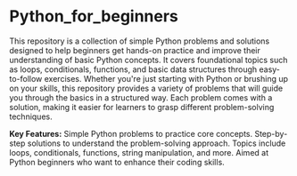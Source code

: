 # Python_for_beginners
This repository is a collection of simple Python problems and solutions designed to help beginners get hands-on practice and improve their understanding of basic Python concepts. It covers foundational topics such as loops, conditionals, functions, and basic data structures through easy-to-follow exercises.
Whether you're just starting with Python or brushing up on your skills, this repository provides a variety of problems that will guide you through the basics in a structured way. Each problem comes with a solution, making it easier for learners to grasp different problem-solving techniques.

**Key Features:**
Simple Python problems to practice core concepts.
Step-by-step solutions to understand the problem-solving approach.
Topics include loops, conditionals, functions, string manipulation, and more.
Aimed at Python beginners who want to enhance their coding skills.
